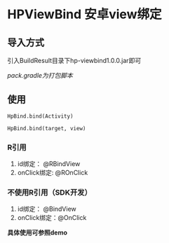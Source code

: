 # HPViewBind 安卓view绑定 

## 导入方式

引入BuildResult目录下hp-viewbind1.0.0.jar即可

*pack.gradle为打包脚本*


## 使用

```
HpBind.bind(Activity)

HpBind.bind(target, view)
```

### R引用 

1. id绑定： @RBindView
2. onClick绑定: @ROnClick

### 不使用R引用（SDK开发）

1. id绑定： @BindView
2. onClick绑定：@OnClick

**具体使用可参照demo**
